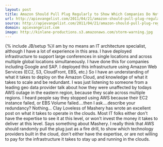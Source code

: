 ```yaml
---
layout: post
title: Amazon Should Pull Plug Regularly to Show Which Companies Do Not Have It Together
url: http://apievangelist.com/2011/04/21/amazon-should-pull-plug-regularly-to-show-which-companies-do-not-have-it-together/
source: http://apievangelist.com/2011/04/21/amazon-should-pull-plug-regularly-to-show-which-companies-do-not-have-it-together/
domain: apievangelist.com
image: http://kinlane-productions.s3.amazonaws.com/storm-warning.jpg
---
```

{% include JB/setup %}I am by no means an IT architecture specialist, although I have a lot of experience in this area.
I have deployed infrastructure to support large conferences in single locations and across multiple global locations simultaneously.
I have done this for companies including Google and SAP.
I deployed this infrastructure using Amazon Web Services (EC2, S3, CloudFront, EBS, etc.)
So I have an understanding of what it takes to deploy on the Amazon Cloud, and knowledge of what it takes to scale and be redundant.
I was just listening to someone from a leading geo data provider talk about how they were unaffected by todays AWS outage in the eastern region, because they scale across multiple regions.
I heard people say they stopped using AWS because their EC2 instance failed, or EBS Volume failed....then I ask....describe your redundancy? Nothing...
Clay Loveless of Mashery has wrote an excellent post on what it takes to operate in the clouds.  Most IT folks either don't have the expertise to see it at this level, or won't invest the money it takes to deliver at this level. Says something about Mashery.
I really think that AWS should randomly pull the plug just as a fire drill, to show which technology providers built in the cloud, don't either have the expertise, or are not willing to pay for the infrastructure it takes to stay up and running in the clouds.